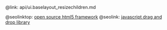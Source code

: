 @link: api/ui.baselayout_resizechildren.md

@seolinktop: [open source html5 framework](https://webix.com)
@seolink: [javascript drag and drop library](https://webix.com/widget/portlet/)
